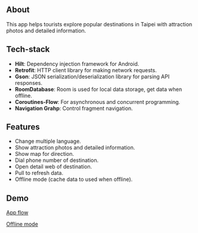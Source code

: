## About
This app helps tourists explore popular destinations in Taipei with attraction photos and detailed information.

## Tech-stack

* **Hilt**: Dependency injection framework for Android.
* **Retrofit**: HTTP client library for making network requests.
* **Gson**: JSON serialization/deserialization library for parsing API responses.
* **RoomDatabase**:  Room is used for local data storage, get data when offline.
* **Coroutines-Flow**: For asynchronous and concurrent programming.
* **Navigation Grahp**: Control fragment navigation.

## Features
- Change multiple language.
- Show attraction photos and detailed information.
- Show map for direction.
- Dial phone number of destination.
- Open detail web of destination.
- Pull to refresh data.
- Offline mode (cache data to used when offline).

## Demo
[App flow](https://www.youtube.com/shorts/f5_YPvneaCs)

[Offline mode](https://www.youtube.com/shorts/LIA60rv0GD8)


